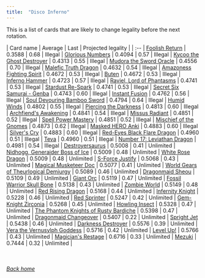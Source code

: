 ```yaml
---
title:  "Disco Inferno"
---
```


This is a list of cards that are likely to change legality before the next rotation.

| Card name | Average | Last | Projected legality |
| :-- |
[Foolish Return](https://db.ygoprodeck.com/card/?search=Foolish%20Return) | 0.3588 | 0.68 | Illegal |
[Glorious Numbers](https://db.ygoprodeck.com/card/?search=Glorious%20Numbers) | 0.4094 | 0.57 | Illegal |
[Kycoo the Ghost Destroyer](https://db.ygoprodeck.com/card/?search=Kycoo%20the%20Ghost%20Destroyer) | 0.4313 | 0.55 | Illegal |
[Mudora the Sword Oracle](https://db.ygoprodeck.com/card/?search=Mudora%20the%20Sword%20Oracle) | 0.4556 | 0.70 | Illegal |
[Malefic Truth Dragon](https://db.ygoprodeck.com/card/?search=Malefic%20Truth%20Dragon) | 0.4632 | 0.54 | Illegal |
[Amazoness Fighting Spirit](https://db.ygoprodeck.com/card/?search=Amazoness%20Fighting%20Spirit) | 0.4672 | 0.53 | Illegal |
[Buten](https://db.ygoprodeck.com/card/?search=Buten) | 0.4672 | 0.53 | Illegal |
[Inferno Hammer](https://db.ygoprodeck.com/card/?search=Inferno%20Hammer) | 0.4723 | 0.57 | Illegal |
[Raviel, Lord of Phantasms](https://db.ygoprodeck.com/card/?search=Raviel,%20Lord%20of%20Phantasms) | 0.4741 | 0.53 | Illegal |
[Stardust Re-Spark](https://db.ygoprodeck.com/card/?search=Stardust%20Re-Spark) | 0.4741 | 0.53 | Illegal |
[Secret Six Samurai - Genba](https://db.ygoprodeck.com/card/?search=Secret%20Six%20Samurai%20-%20Genba) | 0.4743 | 0.60 | Illegal |
[Instant Fusion](https://db.ygoprodeck.com/card/?search=Instant%20Fusion) | 0.4762 | 0.56 | Illegal |
[Soul Devouring Bamboo Sword](https://db.ygoprodeck.com/card/?search=Soul%20Devouring%20Bamboo%20Sword) | 0.4794 | 0.64 | Illegal |
[Humid Winds](https://db.ygoprodeck.com/card/?search=Humid%20Winds) | 0.4802 | 0.55 | Illegal |
[Piercing the Darkness](https://db.ygoprodeck.com/card/?search=Piercing%20the%20Darkness) | 0.4813 | 0.60 | Illegal |
[Archfiend's Awakening](https://db.ygoprodeck.com/card/?search=Archfiend's%20Awakening) | 0.4841 | 0.54 | Illegal |
[Missus Radiant](https://db.ygoprodeck.com/card/?search=Missus%20Radiant) | 0.4851 | 0.52 | Illegal |
[Spell Power Mastery](https://db.ygoprodeck.com/card/?search=Spell%20Power%20Mastery) | 0.4851 | 0.52 | Illegal |
[Mischief of the Gnomes](https://db.ygoprodeck.com/card/?search=Mischief%20of%20the%20Gnomes) | 0.4873 | 0.62 | Illegal |
[Masked HERO Anki](https://db.ygoprodeck.com/card/?search=Masked%20HERO%20Anki) | 0.4883 | 0.60 | Illegal |
[Silver's Cry](https://db.ygoprodeck.com/card/?search=Silver's%20Cry) | 0.4883 | 0.60 | Illegal |
[Red-Eyes Black Flare Dragon](https://db.ygoprodeck.com/card/?search=Red-Eyes%20Black%20Flare%20Dragon) | 0.4960 | 0.51 | Illegal |
[Teva](https://db.ygoprodeck.com/card/?search=Teva) | 0.4960 | 0.51 | Illegal |
[Number 17: Leviathan Dragon](https://db.ygoprodeck.com/card/?search=Number%2017:%20Leviathan%20Dragon) | 0.4981 | 0.54 | Illegal |
[Destroyersaurus](https://db.ygoprodeck.com/card/?search=Destroyersaurus) | 0.5008 | 0.41 | Unlimited |
[Nidhogg, Generaider Boss of Ice](https://db.ygoprodeck.com/card/?search=Nidhogg,%20Generaider%20Boss%20of%20Ice) | 0.5009 | 0.48 | Unlimited |
[White Rose Dragon](https://db.ygoprodeck.com/card/?search=White%20Rose%20Dragon) | 0.5009 | 0.48 | Unlimited |
[S-Force Justify](https://db.ygoprodeck.com/card/?search=S-Force%20Justify) | 0.5068 | 0.43 | Unlimited |
[Magical Musketeer Doc](https://db.ygoprodeck.com/card/?search=Magical%20Musketeer%20Doc) | 0.5077 | 0.41 | Unlimited |
[World Gears of Theurlogical Demiurgy](https://db.ygoprodeck.com/card/?search=World%20Gears%20of%20Theurlogical%20Demiurgy) | 0.5089 | 0.46 | Unlimited |
[Dragonmaid Sheou](https://db.ygoprodeck.com/card/?search=Dragonmaid%20Sheou) | 0.5109 | 0.49 | Unlimited |
[Giant Orc](https://db.ygoprodeck.com/card/?search=Giant%20Orc) | 0.5119 | 0.47 | Unlimited |
[Fossil Warrior Skull Bone](https://db.ygoprodeck.com/card/?search=Fossil%20Warrior%20Skull%20Bone) | 0.5138 | 0.43 | Unlimited |
[Zombie World](https://db.ygoprodeck.com/card/?search=Zombie%20World) | 0.5149 | 0.48 | Unlimited |
[Red Rising Dragon](https://db.ygoprodeck.com/card/?search=Red%20Rising%20Dragon) | 0.5168 | 0.44 | Unlimited |
[Infernity Knight](https://db.ygoprodeck.com/card/?search=Infernity%20Knight) | 0.5228 | 0.46 | Unlimited |
[Red Sprinter](https://db.ygoprodeck.com/card/?search=Red%20Sprinter) | 0.5247 | 0.42 | Unlimited |
[Gem-Knight Zirconia](https://db.ygoprodeck.com/card/?search=Gem-Knight%20Zirconia) | 0.5268 | 0.45 | Unlimited |
[Howling Insect](https://db.ygoprodeck.com/card/?search=Howling%20Insect) | 0.5328 | 0.47 | Unlimited |
[The Phantom Knights of Rusty Bardiche](https://db.ygoprodeck.com/card/?search=The%20Phantom%20Knights%20of%20Rusty%20Bardiche) | 0.5398 | 0.47 | Unlimited |
[Dragonmaid Changeover](https://db.ygoprodeck.com/card/?search=Dragonmaid%20Changeover) | 0.5407 | 0.22 | Unlimited |
[Spright Jet](https://db.ygoprodeck.com/card/?search=Spright%20Jet) | 0.5438 | 0.46 | Unlimited |
[Darkness Destroyer](https://db.ygoprodeck.com/card/?search=Darkness%20Destroyer) | 0.5576 | 0.39 | Unlimited |
[Vera the Vernusylph Goddess](https://db.ygoprodeck.com/card/?search=Vera%20the%20Vernusylph%20Goddess) | 0.5716 | 0.42 | Unlimited |
[Level Up!](https://db.ygoprodeck.com/card/?search=Level%20Up!) | 0.5766 | 0.43 | Unlimited |
[Magician's Restage](https://db.ygoprodeck.com/card/?search=Magician's%20Restage) | 0.6716 | 0.33 | Unlimited |
[Mezuki](https://db.ygoprodeck.com/card/?search=Mezuki) | 0.7444 | 0.32 | Unlimited |

<br>

###### [Back home](index)